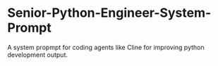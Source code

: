 # Senior-Python-Engineer-System-Prompt
A system propmpt for coding agents like Cline for improving python development output.

